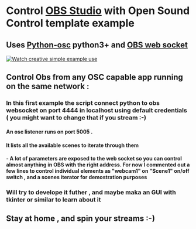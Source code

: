 # Control [OBS Studio](https://obsproject.com/) with Open Sound Control template example

## Uses [Python-osc](https://pypi.org/project/python-osc/) python3+ and [OBS web socket](https://github.com/Palakis/obs-websocket/releases/tag/4.7.0)

[![Watch creative simple example use](https://img.youtube.com/vi/00V3wrOonBU/hqdefault.jpg)](https://youtu.be/00V3wrOonBU)

## Control Obs from any OSC capable app running on the same network :

###     In this first example the script connect python to obs websocket on port 4444 in localhost using default credentials ( you might want to change that if you stream :-) 
     
#### An osc listener runs on port 5005 .
#### It lists all the available scenes to iterate through them 
#### -         A lot of parameters are exposed to the web socket so you can control almost anything in OBS with the right address. For now I commented out a few lines to control individual elements as "webcam1" on "Scene1" on/off switch , and a scenes iterator for demostration purposes
    
### Will try to develope it futher , and maybe maka an GUI with tkinter or similar to learn about it 
    
## Stay at home , and spin your streams :-)
    
    
    
    
